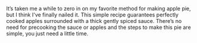 It’s taken me a while to zero in on my favorite method for making apple pie, but I think I've finally nailed it. This simple recipe guarantees perfectly cooked apples surrounded with a thick gently spiced sauce. There’s no need for precooking the sauce or apples and the steps to make this pie are simple, you just need a little time.